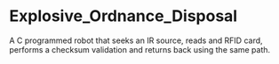 # Explosive_Ordnance_Disposal
A C programmed robot that seeks an IR source, reads and RFID card, performs a checksum validation and returns back using the same path.
